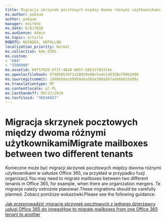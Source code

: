 ```yaml
---
title: Migracja skrzynek pocztowych między dwoma różnymi użytkownikami
ms.author: pebaum
author: pebaum
manager: mnirkhe
ms.date: 6/8/2018
ms.audience: Admin
ms.topic: article
ROBOTS: NOINDEX, NOFOLLOW
localization_priority: Normal
ms.collection: Adm_O365
ms.custom:
- "684"
- "3500008"
ms.assetid: b9f57026-5f1f-48a8-805f-56b31f83314e
ms.openlocfilehash: 974858539f1a28929e98c5ade1d8358ef04b2496
ms.sourcegitcommit: 1d98db8acb9959aba3b5e308a567ade6b62da56c
ms.translationtype: MT
ms.contentlocale: pl-PL
ms.lasthandoff: 08/22/2019
ms.locfileid: "36544657"
---
```

# <a name="migrate-mailboxes-between-two-different-tenants"></a><span data-ttu-id="1f0fa-102">Migracja skrzynek pocztowych między dwoma różnymi użytkownikami</span><span class="sxs-lookup"><span data-stu-id="1f0fa-102">Migrate mailboxes between two different tenants</span></span>

<span data-ttu-id="1f0fa-103">Konieczne może być migracji skrzynek pocztowych między dwoma różnymi użytkownikami w usłudze Office 365, na przykład w przypadku fuzji organizacji.</span><span class="sxs-lookup"><span data-stu-id="1f0fa-103">You may need to migrate mailboxes between two different tenants in Office 365, for example, when there are organization mergers.</span></span> <span data-ttu-id="1f0fa-104">Te migracje należy ostrożnie planować.</span><span class="sxs-lookup"><span data-stu-id="1f0fa-104">These migrations should be carefully planned.</span></span> <span data-ttu-id="1f0fa-105">Zobacz poniższe wskazówki:</span><span class="sxs-lookup"><span data-stu-id="1f0fa-105">Please see the following guidance:</span></span>
  
[<span data-ttu-id="1f0fa-106">Jak przeprowadzić migrację skrzynek pocztowych z jednego dzierżawcy usługi Office 365 do innego</span><span class="sxs-lookup"><span data-stu-id="1f0fa-106">How to migrate mailboxes from one Office 365 tenant to another</span></span>](https://support.office.com/article/how-to-migrate-mailboxes-from-one-office-365-tenant-to-another-65af7d77-3e79-44d4-9173-04fd991358b7)
  